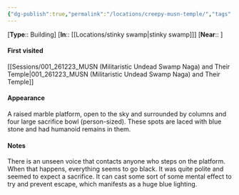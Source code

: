 ```yaml
---
{"dg-publish":true,"permalink":"/locations/creepy-musn-temple/","tags":["location"],"noteIcon":"📍"}
---
```


[**Type**:: Building]
[**In**:: [[Locations/stinky swamp\|stinky swamp]]]
[**Near**:: ]
#### First visited
[[Sessions/001_261223_MUSN (Militaristic Undead Swamp Naga) and Their Temple\|001_261223_MUSN (Militaristic Undead Swamp Naga) and Their Temple]]
#### Appearance
A raised marble platform, open to the sky and surrounded by columns and four large sacrifice bowl (person-sized). These spots are laced with blue stone and had humanoid remains in them.
#### Notes
There is an unseen voice that contacts anyone who steps on the platform. When that happens, everything seems to go black. It was quite polite and seemed to expect a sacrifice. It can cast some sort of some mental effect to try and prevent escape, which manifests as a huge blue lighting.
